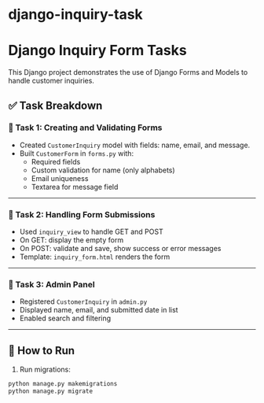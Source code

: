 # django-inquiry-task
# Django Inquiry Form Tasks

This Django project demonstrates the use of Django Forms and Models to handle customer inquiries.

## ✅ Task Breakdown

### 🔹 Task 1: Creating and Validating Forms
- Created `CustomerInquiry` model with fields: name, email, and message.
- Built `CustomerForm` in `forms.py` with:
  - Required fields
  - Custom validation for name (only alphabets)
  - Email uniqueness
  - Textarea for message field

---

### 🔹 Task 2: Handling Form Submissions
- Used `inquiry_view` to handle GET and POST
- On GET: display the empty form
- On POST: validate and save, show success or error messages
- Template: `inquiry_form.html` renders the form

---

### 🔹 Task 3: Admin Panel
- Registered `CustomerInquiry` in `admin.py`
- Displayed name, email, and submitted date in list
- Enabled search and filtering

---

## 🚀 How to Run

1. Run migrations:
```bash
python manage.py makemigrations
python manage.py migrate
